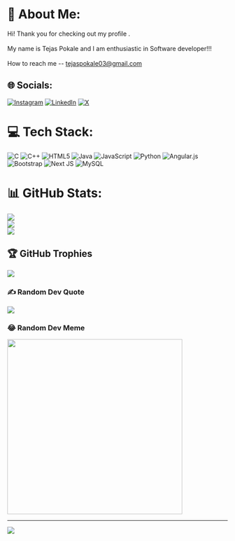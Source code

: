 # 💫 About Me:
Hi! Thank you for checking out my profile .<br><br>My name is Tejas Pokale and I am enthusiastic in Software developer!!!<br><br>How to reach me -- tejaspokale03@gmail.com


## 🌐 Socials:
[![Instagram](https://img.shields.io/badge/Instagram-%23E4405F.svg?logo=Instagram&logoColor=white)](https://instagram.com/sushantaherpatil) [![LinkedIn](https://img.shields.io/badge/LinkedIn-%230077B5.svg?logo=linkedin&logoColor=white)](https://www.linkedin.com/in/tejas-pokale-350526282) [![X](https://img.shields.io/badge/X-black.svg?logo=X&logoColor=white)]( https://x.com/TejasSrno28?t=Asn3Gu_y2l7xNfimcwmrfw&s=35) 

# 💻 Tech Stack:
![C](https://img.shields.io/badge/c-%2300599C.svg?style=plastic&logo=c&logoColor=white) ![C++](https://img.shields.io/badge/c++-%2300599C.svg?style=plastic&logo=c%2B%2B&logoColor=white) ![HTML5](https://img.shields.io/badge/html5-%23E34F26.svg?style=plastic&logo=html5&logoColor=white) ![Java](https://img.shields.io/badge/java-%23ED8B00.svg?style=plastic&logo=openjdk&logoColor=white) ![JavaScript](https://img.shields.io/badge/javascript-%23323330.svg?style=plastic&logo=javascript&logoColor=%23F7DF1E) ![Python](https://img.shields.io/badge/python-3670A0?style=plastic&logo=python&logoColor=ffdd54) ![Angular.js](https://img.shields.io/badge/angular.js-%23E23237.svg?style=plastic&logo=angularjs&logoColor=white) ![Bootstrap](https://img.shields.io/badge/bootstrap-%238511FA.svg?style=plastic&logo=bootstrap&logoColor=white) ![Next JS](https://img.shields.io/badge/Next-black?style=plastic&logo=next.js&logoColor=white) ![MySQL](https://img.shields.io/badge/mysql-%2300000f.svg?style=plastic&logo=mysql&logoColor=white)
# 📊 GitHub Stats:
![](https://github-readme-stats.vercel.app/api?username=TEJASPOKALE11&theme=dark&hide_border=false&include_all_commits=false&count_private=false)<br/>
![](https://github-readme-streak-stats.herokuapp.com/?user=TEJASPOKALE11&theme=dark&hide_border=false)<br/>
![](https://github-readme-stats.vercel.app/api/top-langs/?username=TEJASPOKALE11&theme=dark&hide_border=false&include_all_commits=false&count_private=false&layout=compact)

## 🏆 GitHub Trophies
![](https://github-profile-trophy.vercel.app/?username=TEJASPOKALE11&theme=gruvbox&no-frame=false&no-bg=true&margin-w=4)

### ✍️ Random Dev Quote
![](https://quotes-github-readme.vercel.app/api?type=horizontal&theme=radical)

### 😂 Random Dev Meme
<img src='https://randommeme-five.vercel.app/' style="height: 400px;"/>

---
[![](https://visitcount.itsvg.in/api?id=SushantAher02&icon=0&color=0)](https://visitcount.itsvg.in)
